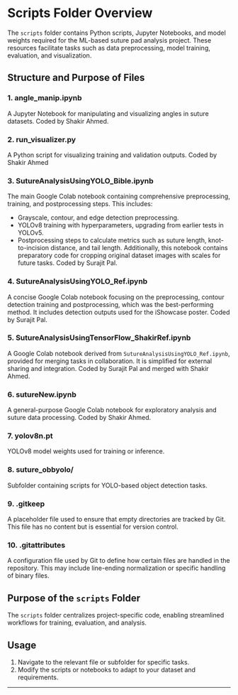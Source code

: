 # Scripts Folder Overview

The `scripts` folder contains Python scripts, Jupyter Notebooks, and model weights required for the ML-based suture pad analysis project. These resources facilitate tasks such as data preprocessing, model training, evaluation, and visualization.

## Structure and Purpose of Files

### 1. **angle_manip.ipynb**
A Jupyter Notebook for manipulating and visualizing angles in suture datasets. Coded by Shakir Ahmed.

### 2. **run_visualizer.py**
A Python script for visualizing training and validation outputs. Coded by Shakir Ahmed

### 3. **SutureAnalysisUsingYOLO_Bible.ipynb**
The main Google Colab notebook containing comprehensive preprocessing, training, and postprocessing steps. This includes:
- Grayscale, contour, and edge detection preprocessing.
- YOLOv8 training with hyperparameters, upgrading from earlier tests in YOLOv5.
- Postprocessing steps to calculate metrics such as suture length, knot-to-incision distance, and tail length.
Additionally, this notebook contains preparatory code for cropping original dataset images with scales for future tasks.
Coded by Surajit Pal.

### 4. **SutureAnalysisUsingYOLO_Ref.ipynb**
A concise Google Colab notebook focusing on the preprocessing, contour detection training and postprocessing, which was the best-performing method. It includes detection outputs used for the iShowcase poster. Coded by Surajit Pal.

### 5. **SutureAnalysisUsingTensorFlow_ShakirRef.ipynb**
A Google Colab notebook derived from `SutureAnalysisUsingYOLO_Ref.ipynb`, provided for merging tasks in collaboration. It is simplified for external sharing and integration. Coded by Surajit Pal and merged with Shakir Ahmed.

### 6. **sutureNew.ipynb**
A general-purpose Google Colab notebook for exploratory analysis and suture data processing. Coded by Shakir Ahmed.

### 7. **yolov8n.pt**
YOLOv8 model weights used for training or inference.

### 8. **suture_obbyolo/**
Subfolder containing scripts for YOLO-based object detection tasks.

### 9. **.gitkeep**
A placeholder file used to ensure that empty directories are tracked by Git. This file has no content but is essential for version control.

### 10. **.gitattributes**
A configuration file used by Git to define how certain files are handled in the repository. This may include line-ending normalization or specific handling of binary files.

## Purpose of the `scripts` Folder

The `scripts` folder centralizes project-specific code, enabling streamlined workflows for training, evaluation, and analysis.

## Usage

1. Navigate to the relevant file or subfolder for specific tasks.
2. Modify the scripts or notebooks to adapt to your dataset and requirements.

---
